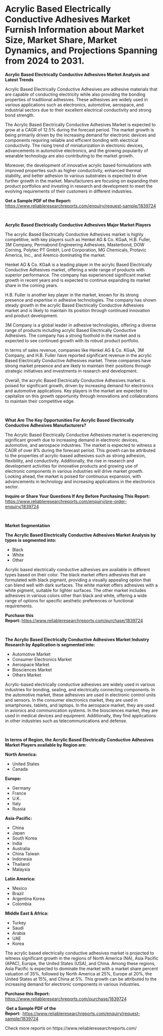 <p><h1>Acrylic Based Electrically Conductive Adhesives Market Furnish Information about Market Size, Market Share, Market Dynamics, and Projections Spanning from 2024 to 2031.</h1></p><p><strong>Acrylic Based Electrically Conductive Adhesives Market Analysis and Latest Trends</strong></p>
<p><p>Acrylic Based Electrically Conductive Adhesives are adhesive materials that are capable of conducting electricity while also providing the bonding properties of traditional adhesives. These adhesives are widely used in various applications such as electronics, automotive, aerospace, and industrial sectors due to their excellent electrical conductivity and strong bond strength.</p><p>The Acrylic Based Electrically Conductive Adhesives Market is expected to grow at a CAGR of 12.5% during the forecast period. The market growth is being primarily driven by the increasing demand for electronic devices and components requiring reliable and efficient bonding with electrical conductivity. The rising trend of miniaturization in electronic devices, advancements in automotive electronics, and the growing popularity of wearable technology are also contributing to the market growth.</p><p>Moreover, the development of innovative acrylic based formulations with improved properties such as higher conductivity, enhanced thermal stability, and better adhesion to various substrates is expected to drive further growth in the market. Manufacturers are focusing on expanding their product portfolios and investing in research and development to meet the evolving requirements of their customers in different industries.</p></p>
<p><strong>Get a Sample PDF of the Report:&nbsp;</strong> <a href="https://www.reliableresearchreports.com/enquiry/request-sample/1839724">https://www.reliableresearchreports.com/enquiry/request-sample/1839724</a></p>
<p>&nbsp;</p>
<p><strong>Acrylic Based Electrically Conductive Adhesives Major Market Players</strong></p>
<p><p>The acrylic Based Electrically Conductive Adhesives market is highly competitive, with key players such as Henkel AG & Co. KGaA, H.B. Fuller, 3M Company, Permabond Engineering Adhesives, Masterbond, DOW Corning, Polytec PT GmbH, Lord Corporation, MG Chemicals, Protavic America, Inc., and Aremco dominating the market.</p><p>Henkel AG & Co. KGaA is a leading player in the acrylic Based Electrically Conductive Adhesives market, offering a wide range of products with superior performance. The company has experienced significant market growth in recent years and is expected to continue expanding its market share in the coming years.</p><p>H.B. Fuller is another key player in the market, known for its strong presence and expertise in adhesive technologies. The company has shown steady growth in the acrylic Based Electrically Conductive Adhesives market and is likely to maintain its position through continued innovation and product development.</p><p>3M Company is a global leader in adhesive technologies, offering a diverse range of products including acrylic Based Electrically Conductive Adhesives. The company has a strong foothold in the market and is expected to see continued growth with its robust product portfolio.</p><p>In terms of sales revenue, companies like Henkel AG & Co. KGaA, 3M Company, and H.B. Fuller have reported significant revenue in the acrylic Based Electrically Conductive Adhesives market. These companies have strong market presence and are likely to maintain their positions through strategic initiatives and investments in research and development.</p><p>Overall, the acrylic Based Electrically Conductive Adhesives market is poised for significant growth, driven by increasing demand for electronics and automotive applications. Key players in the market are expected to capitalize on this growth opportunity through innovations and collaborations to maintain their competitive edge.</p></p>
<p>&nbsp;</p>
<p><strong>What Are The Key Opportunities For Acrylic Based Electrically Conductive Adhesives Manufacturers?</strong></p>
<p><p>The Acrylic Based Electrically Conductive Adhesives market is experiencing significant growth due to increasing demand in electronic devices, automotive, and aerospace industries. The market is expected to witness a CAGR of over 8% during the forecast period. This growth can be attributed to the properties of acrylic-based adhesives such as strong adhesion, flexibility, and conductivity. Additionally, the rise in research and development activities for innovative products and growing use of electronic components in various industries will drive market growth. Looking ahead, the market is poised for continuous expansion, with advancements in technology and increasing applications in the electronics sector.</p></p>
<p><strong>Inquire or Share Your Questions If Any Before Purchasing This Report:</strong> <a href="https://www.reliableresearchreports.com/enquiry/pre-order-enquiry/1839724">https://www.reliableresearchreports.com/enquiry/pre-order-enquiry/1839724</a></p>
<p>&nbsp;</p>
<p><strong>Market Segmentation</strong></p>
<p><strong>The Acrylic Based Electrically Conductive Adhesives Market Analysis by types is segmented into:</strong></p>
<p><ul><li>Black</li><li>White</li><li>Other</li></ul></p>
<p><p>Acrylic based electrically conductive adhesives are available in different types based on their color. The black market offers adhesives that are formulated with black pigment, providing a visually appealing option that can blend well with dark surfaces. The white market offers adhesives with a white pigment, suitable for lighter surfaces. The other market includes adhesives in various colors other than black and white, offering a wide range of options for specific aesthetic preferences or functional requirements.</p></p>
<p><strong>Purchase this Report:&nbsp;</strong><a href="https://www.reliableresearchreports.com/purchase/1839724">https://www.reliableresearchreports.com/purchase/1839724</a></p>
<p>&nbsp;</p>
<p><strong>The Acrylic Based Electrically Conductive Adhesives Market Industry Research by Application is segmented into:</strong></p>
<p><ul><li>Automotive Market</li><li>Consumer Electronics Market</li><li>Aerospace Market</li><li>Biosciences Market</li><li>Others Market</li></ul></p>
<p><p>Acrylic-based electrically conductive adhesives are widely used in various industries for bonding, sealing, and electrically connecting components. In the automotive market, these adhesives are used in electronic control units and sensors. In the consumer electronics market, they are used in smartphones, tablets, and laptops. In the aerospace market, they are used in avionics and communication systems. In the biosciences market, they are used in medical devices and equipment. Additionally, they find applications in other industries such as telecommunications and defense.</p></p>
<p>&nbsp;</p>
<p><strong>In terms of Region, the Acrylic Based Electrically Conductive Adhesives Market Players available by Region are:</strong></p>
<p>
    <p> <strong> North America: </strong>
        <ul>
            <li>United States</li>
            <li>Canada</li>
        </ul>
        </p> 
    <p> <strong> Europe: </strong>
        <ul>
            <li>Germany</li>
            <li>France</li>
            <li>U.K.</li>
            <li>Italy</li>
            <li>Russia</li>
        </ul>
        </p> 
    <p> <strong> Asia-Pacific: </strong>
        <ul>
            <li>China</li>
            <li>Japan</li>
            <li>South Korea</li>
            <li>India</li>
            <li>Australia</li>
            <li>China Taiwan</li>
            <li>Indonesia</li>
            <li>Thailand</li>
            <li>Malaysia</li>
        </ul>
        </p> 
    <p> <strong> Latin America: </strong>
        <ul>
            <li>Mexico</li>
            <li>Brazil</li>
            <li>Argentina Korea</li>
            <li>Colombia</li>
        </ul>
        </p> 
    <p> <strong> Middle East & Africa: </strong>
        <ul>
            <li>Turkey</li>
            <li>Saudi</li>
            <li>Arabia</li>
            <li>UAE</li>
            <li>Korea</li>
        </ul>
    </p>
    </p>
<p><p>The acrylic based electrically conductive adhesives market is projected to witness significant growth in the regions of North America (NA), Asia Pacific (APAC), Europe, the United States (USA), and China. Among these regions, Asia Pacific is expected to dominate the market with a market share percent valuation of 35%, followed by North America at 25%, Europe at 20%, the United States at 15%, and China at 5%. This growth can be attributed to the increasing demand for electronic components in various industries.</p></p>
<p><strong>Purchase this Report: </strong><a href="https://www.reliableresearchreports.com/purchase/1839724">https://www.reliableresearchreports.com/purchase/1839724</a></p>
<p>&nbsp;<strong>Get a Sample PDF of the Report:&nbsp;&nbsp;</strong><a href="https://www.reliableresearchreports.com/enquiry/request-sample/1839724">https://www.reliableresearchreports.com/enquiry/request-sample/1839724</a></p>
<p><strong></strong></p>
<p>Check more reports on https://www.reliableresearchreports.com/</p>